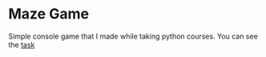 # Maze Game
Simple console game that I made while taking python courses.
You can see the <a href="https://colab.research.google.com/drive/1Dbst67csKM9mMGyQT7rU4pYJwxojEvTl?usp=sharing">task</a>

